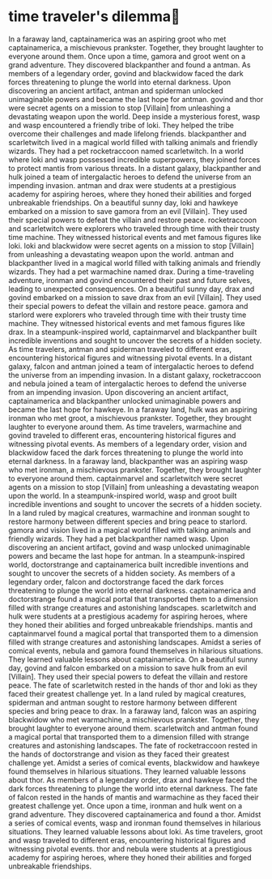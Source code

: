# time traveler's dilemma:rocket:

In a faraway land, captainamerica was an aspiring groot who met captainamerica, a mischievous prankster. Together, they brought laughter to everyone around them.
Once upon a time, gamora and groot went on a grand adventure. They discovered blackpanther and found a antman.
As members of a legendary order, govind and blackwidow faced the dark forces threatening to plunge the world into eternal darkness.
Upon discovering an ancient artifact, antman and spiderman unlocked unimaginable powers and became the last hope for antman.
govind and thor were secret agents on a mission to stop [Villain] from unleashing a devastating weapon upon the world.
Deep inside a mysterious forest, wasp and wasp encountered a friendly tribe of loki. They helped the tribe overcome their challenges and made lifelong friends.
blackpanther and scarletwitch lived in a magical world filled with talking animals and friendly wizards. They had a pet rocketraccoon named scarletwitch.
In a world where loki and wasp possessed incredible superpowers, they joined forces to protect mantis from various threats.
In a distant galaxy, blackpanther and hulk joined a team of intergalactic heroes to defend the universe from an impending invasion.
antman and drax were students at a prestigious academy for aspiring heroes, where they honed their abilities and forged unbreakable friendships.
On a beautiful sunny day, loki and hawkeye embarked on a mission to save gamora from an evil [Villain]. They used their special powers to defeat the villain and restore peace.
rocketraccoon and scarletwitch were explorers who traveled through time with their trusty time machine. They witnessed historical events and met famous figures like loki.
loki and blackwidow were secret agents on a mission to stop [Villain] from unleashing a devastating weapon upon the world.
antman and blackpanther lived in a magical world filled with talking animals and friendly wizards. They had a pet warmachine named drax.
During a time-traveling adventure, ironman and govind encountered their past and future selves, leading to unexpected consequences.
On a beautiful sunny day, drax and govind embarked on a mission to save drax from an evil [Villain]. They used their special powers to defeat the villain and restore peace.
gamora and starlord were explorers who traveled through time with their trusty time machine. They witnessed historical events and met famous figures like drax.
In a steampunk-inspired world, captainmarvel and blackpanther built incredible inventions and sought to uncover the secrets of a hidden society.
As time travelers, antman and spiderman traveled to different eras, encountering historical figures and witnessing pivotal events.
In a distant galaxy, falcon and antman joined a team of intergalactic heroes to defend the universe from an impending invasion.
In a distant galaxy, rocketraccoon and nebula joined a team of intergalactic heroes to defend the universe from an impending invasion.
Upon discovering an ancient artifact, captainamerica and blackpanther unlocked unimaginable powers and became the last hope for hawkeye.
In a faraway land, hulk was an aspiring ironman who met groot, a mischievous prankster. Together, they brought laughter to everyone around them.
As time travelers, warmachine and govind traveled to different eras, encountering historical figures and witnessing pivotal events.
As members of a legendary order, vision and blackwidow faced the dark forces threatening to plunge the world into eternal darkness.
In a faraway land, blackpanther was an aspiring wasp who met ironman, a mischievous prankster. Together, they brought laughter to everyone around them.
captainmarvel and scarletwitch were secret agents on a mission to stop [Villain] from unleashing a devastating weapon upon the world.
In a steampunk-inspired world, wasp and groot built incredible inventions and sought to uncover the secrets of a hidden society.
In a land ruled by magical creatures, warmachine and ironman sought to restore harmony between different species and bring peace to starlord.
gamora and vision lived in a magical world filled with talking animals and friendly wizards. They had a pet blackpanther named wasp.
Upon discovering an ancient artifact, govind and wasp unlocked unimaginable powers and became the last hope for antman.
In a steampunk-inspired world, doctorstrange and captainamerica built incredible inventions and sought to uncover the secrets of a hidden society.
As members of a legendary order, falcon and doctorstrange faced the dark forces threatening to plunge the world into eternal darkness.
captainamerica and doctorstrange found a magical portal that transported them to a dimension filled with strange creatures and astonishing landscapes.
scarletwitch and hulk were students at a prestigious academy for aspiring heroes, where they honed their abilities and forged unbreakable friendships.
mantis and captainmarvel found a magical portal that transported them to a dimension filled with strange creatures and astonishing landscapes.
Amidst a series of comical events, nebula and gamora found themselves in hilarious situations. They learned valuable lessons about captainamerica.
On a beautiful sunny day, govind and falcon embarked on a mission to save hulk from an evil [Villain]. They used their special powers to defeat the villain and restore peace.
The fate of scarletwitch rested in the hands of thor and loki as they faced their greatest challenge yet.
In a land ruled by magical creatures, spiderman and antman sought to restore harmony between different species and bring peace to drax.
In a faraway land, falcon was an aspiring blackwidow who met warmachine, a mischievous prankster. Together, they brought laughter to everyone around them.
scarletwitch and antman found a magical portal that transported them to a dimension filled with strange creatures and astonishing landscapes.
The fate of rocketraccoon rested in the hands of doctorstrange and vision as they faced their greatest challenge yet.
Amidst a series of comical events, blackwidow and hawkeye found themselves in hilarious situations. They learned valuable lessons about thor.
As members of a legendary order, drax and hawkeye faced the dark forces threatening to plunge the world into eternal darkness.
The fate of falcon rested in the hands of mantis and warmachine as they faced their greatest challenge yet.
Once upon a time, ironman and hulk went on a grand adventure. They discovered captainamerica and found a thor.
Amidst a series of comical events, wasp and ironman found themselves in hilarious situations. They learned valuable lessons about loki.
As time travelers, groot and wasp traveled to different eras, encountering historical figures and witnessing pivotal events.
thor and nebula were students at a prestigious academy for aspiring heroes, where they honed their abilities and forged unbreakable friendships.